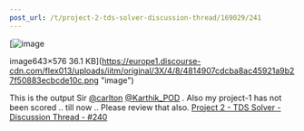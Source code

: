 ```yaml
---
post_url: /t/project-2-tds-solver-discussion-thread/169029/241
---
```

[![image](https://europe1.discourse-cdn.com/flex013/uploads/iitm/original/3X/4/8/4814907cdcba8ac45921a9b27f50883ecbcde10c.png)

image643×576 36.1 KB](https://europe1.discourse-cdn.com/flex013/uploads/iitm/original/3X/4/8/4814907cdcba8ac45921a9b27f50883ecbcde10c.png "image")

  
This is the output Sir [@carlton](/u/carlton) [@Karthik\_POD](/u/karthik_pod) . Also my project-1 has not been scored .. till now .. Please review that also. [Project 2 - TDS Solver - Discussion Thread - #240](https://discourse.onlinedegree.iitm.ac.in/t/project-2-tds-solver-discussion-thread/169029/240)
